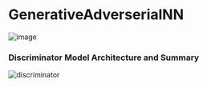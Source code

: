 # GenerativeAdverserialNN 

![image](https://github.com/Pavansyamala/GenerativeAdverserialNN/assets/123885609/e76ae77b-ae79-4624-970c-6b8592e026e4)

### Discriminator Model Architecture and Summary 
![discriminator](https://github.com/Pavansyamala/GenerativeAdverserialNN/assets/123885609/3156d5f3-9083-4dba-a4a3-472a35958f23)
